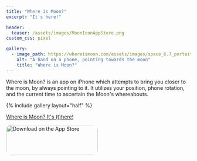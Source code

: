 ```yaml
---
title: "Where is Moon?"
excerpt: "It's here!"

header:
  teaser: /assets/images/MoonIconAppStore.png
custom_css: pixel

gallery:
  - image_path: https://whereismoon.com/assets/images/space_6.7_portait.png
    alt: "A hand on a phone, pointing towards the moon"
    title: "Where is Moon?"
---
```

Where is Moon? is an app on iPhone which attempts to bring you closer to the moon, by always pointing to it. It utilizes your position, phone rotation, and the current time to ascertain the Moon's whereabouts.


{% include gallery layout="half" %}


[Where is Moon? It's (t)here!](https://whereismoon.com)

<a href="https://apps.apple.com/us/app/shortcuts/id6471528955?itsct=apps_box_badge&amp;itscg=30200" style="display: inline-block; overflow: hidden; border-radius: 13px; width: 250px; height: 83px;"><img src="https://tools.applemediaservices.com/api/badges/download-on-the-app-store/black/en-us?size=250x83&amp;releaseDate=1559606400" alt="Download on the App Store" style="border-radius: 13px; width: 250px; height: 83px;"></a>
